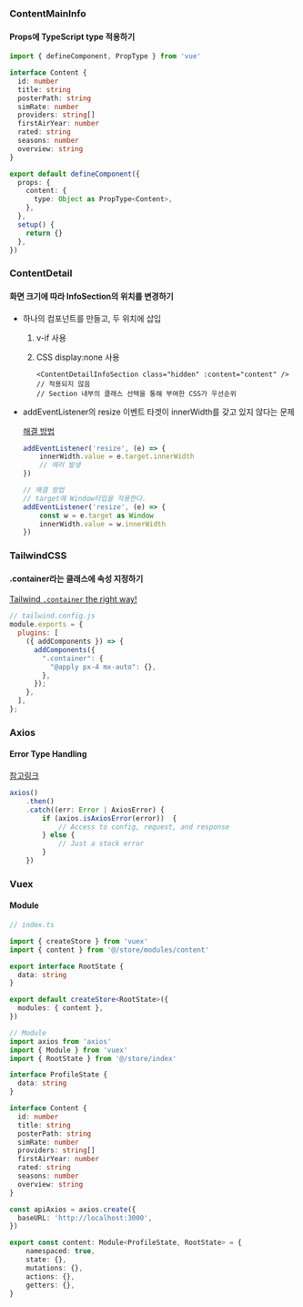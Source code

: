 ### ContentMainInfo

#### Props에 TypeScript type 적용하기

```typescript
import { defineComponent, PropType } from 'vue'

interface Content {
  id: number
  title: string
  posterPath: string
  simRate: number
  providers: string[]
  firstAirYear: number
  rated: string
  seasons: number
  overview: string
}

export default defineComponent({
  props: {
    content: {
      type: Object as PropType<Content>,
    },
  },
  setup() {
    return {}
  },
})
```



### ContentDetail

#### 화면 크기에 따라 InfoSection의 위치를 변경하기

- 하나의 컴포넌트를 만들고, 두 위치에 삽입

  1. v-if 사용

  2. CSS display:none 사용

     ```vue
     <ContentDetailInfoSection class="hidden" :content="content" />
     // 적용되지 않음
     // Section 내부의 클래스 선택을 통해 부여한 CSS가 우선순위
     ```

     

- addEventListener의 resize 이벤트 타겟이 innerWidth를 갖고 있지 않다는 문제

  [해결 방법](https://stackoverflow.com/questions/51955307/property-innerwidth-does-not-exist-on-type-eventtarget/60800415#60800415?newreg=9915b0ca39c44cfcad75cf415afbc2e5)

  ```typescript
  addEventListener('resize', (e) => {
      innerWidth.value = e.target.innerWidth
      // 에러 발생
  })
  
  // 해결 방법
  // target에 Window타입을 적용한다.
  addEventListener('resize', (e) => {
      const w = e.target as Window
      innerWidth.value = w.innerWidth
  })
  ```



### TailwindCSS

#### .container라는 클래스에 속성 지정하기

[Tailwind `.container` the right way!](https://dev.to/bourhaouta/tailwind-container-the-right-way-5g77)

```javascript
// tailwind.config.js
module.exports = {
  plugins: [
    ({ addComponents }) => {
      addComponents({
        ".container": {
          "@apply px-4 mx-auto": {},
        },
      });
    },
  ],
};
```



### Axios

#### Error Type Handling

[참고링크](https://github.com/axios/axios/issues/3612#issuecomment-770224236)

```typescript
axios()
	.then()
    .catch((err: Error | AxiosError) {
    	if (axios.isAxiosError(error))  {
        	// Access to config, request, and response
        } else {
            // Just a stock error
        }
    })
```



### Vuex

#### Module

```typescript
// index.ts

import { createStore } from 'vuex'
import { content } from '@/store/modules/content'

export interface RootState {
  data: string
}

export default createStore<RootState>({
  modules: { content },
})
```



```typescript
// Module
import axios from 'axios'
import { Module } from 'vuex'
import { RootState } from '@/store/index'

interface ProfileState {
  data: string
}

interface Content {
  id: number
  title: string
  posterPath: string
  simRate: number
  providers: string[]
  firstAirYear: number
  rated: string
  seasons: number
  overview: string
}

const apiAxios = axios.create({
  baseURL: 'http://localhost:3000',
})

export const content: Module<ProfileState, RootState> = {
    namespaced: true,
    state: {},
    mutations: {},
    actions: {},
    getters: {},
}
```

